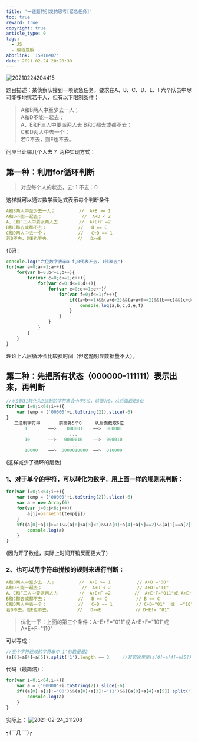 ```yaml
---
title: '一道题的引发的思考[紧急任务]'
toc: true
reward: true
copyright: true
article_type: 0
tags:
  - JS
  - 编程题解
abbrlink: '15918e07'
date: 2021-02-24 20:20:39
---
```


![20210224204415](https://cdn.jsdelivr.net/gh/Anyway521/blogpic2@main/image/20210224204415.png)

题目描述：某侦察队接到一项紧急任务，要求在A、B、C、D、E、F六个队员中尽可能多地挑若干人，但有以下限制条件：
<!-- more -->

> A和B两人中至少去一人；    
> A和D不能一起去；         
> A、E和F三人中要派两人去 
> B和C都去或都不去；         
> C和D两人中去一个；         
> 若D不去，则E也不去。    

问应当让哪几个人去？
两种实现方式：
## 第一种：利用for循环判断
> 对应每个人的状态，去: 1  不去：0

这样就可以通过数学表达式表示每个判断条件
``` yml
A和B两人中至少去一人；         //  A+B >= 1     
A和D不能一起去；               //  A+D < 2         
A、E和F三人中要派两人去        //  A+E+F =2         
B和C都去或都不去；            //   B == C         
C和D两人中去一个；            //   C+D == 1        
若D不去，则E也不去。          //   D>=E            
```
代码：
``` js
console.log("六位数字表示a-f,0代表不去，1代表去")
for(var a=0;a<=1;a++){
    for(var b=0;b<=1;b++){
        for(var c=0;c<=1;c++){
            for(var d=0;d<=1;d++){
                for(var e=0;e<=1;e++){
                    for(var f=0;f<=1;f++){
                        if((a+b>=1)&&(a+d<2)&&(a+e+f==2)&&(b==c)&&(c+d==1)&&(d>=e)){
                            console.log(a,b,c,d,e,f)
                        }
                    }
                } 
            }
        }
    }
}
```
理论上六层循环会比较费时间（但这题明显数据量不大）。
## 第二种：先把所有状态（000000-111111）表示出来，再判断
``` js
//从0到31转化为2进制的字符串会小于6位，前面补0，从后面截取6位
for(var i=0;i<64;i++){
    var temp = ('00000'+i.toString(2)).slice(-6) 
}
   二进制字符串       前面补5个0     从后面截取6位
       1        ——>    000001    ——>  000001
                        ...
       10       ——>   0000010    ——>  000010
                        ...
       10000    ——>  0000010000  ——>  010000  
```
(这样减少了循环的层数)
### 1、对于单个的字符，可以转化为数字，用上面一样的规则来判断：
``` js
for(var i=0;i<64;i++){
    var temp = ('00000'+i.toString(2)).slice(-6)
    var a = new Array(6)
    for(var j=0;j<6;j++){
        a[j]=parseInt(temp[j])
    }
    if((a[0]+a[1]>=1)&&(a[0]+a[3]<2)&&(a[0]+a[4]+a[5]==2)&&(a[1]==a[2])&&(a[2]+a[3]==1)&&(a[3]>=a[4])){
        console.log(a)
    }
}
```
(因为开了数组，实际上时间开销反而更大了)

### 2、也可以用字符串拼接的规则来进行判断：
``` yml
A和B两人中至少去一人；         //  A+B >= 1          // A+B!="00"
A和D不能一起去；               //  A+D < 2          // A+D!="11"
A、E和F三人中要派两人去        //  A+E+F =2         //  A+E+F="011"或 A+E+F="101"或 A+E+F="110"
B和C都去或都不去；            //   B == C           // B == C
C和D两人中去一个；            //   C+D == 1         // C+D="01"  或  ="10"
若D不去，则E也不去。          //   D>=E             // D+E!= "01"
```
> 优化一下：上面的第三个条件：A+E+F="011"或 A+E+F="101"或 A+E+F="110"

可以写成：
``` js
//三个字符连成的字符串中'1'的数量是2  
(a[0]+a[4]+a[5]).split('1').length == 3     //其实这里是(a[0]+a[4]+a[5]).split('1').length - 1 == 2  
```

代码（最简洁）：
``` js
for(var i=0;i<64;i++){
    var a = ('00000'+i.toString(2)).slice(-6)
    if((a[0]+a[1]!='00')&&(a[0]+a[3]!='11')&&((a[0]+a[4]+a[5]).split('1').length == 3)&&(a[1]==a[2])&&(a[2]+a[3]=='01'||a[2]+a[3]=='10')&&(a[3]+a[4]!='01')){
        console.log(a)
    }
}
```
实际上：
![2021-02-24_211208](https://cdn.jsdelivr.net/gh/Anyway521/blogpic2@main/image/2021-02-24_211208.png)

┑(￣Д ￣)┍
